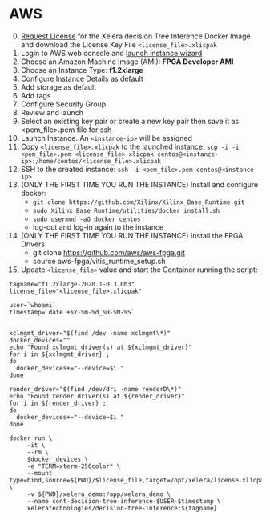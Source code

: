 # AWS


0. [Request License](https://xelera.io/product/demo-license-requests) for the Xelera decision Tree Inference Docker Image and download the License Key File `<license_file>.xlicpak`
1. Login to AWS web console and [launch instance wizard](https://console.aws.amazon.com/ec2/v2/home?region=us-east-1#LaunchInstanceWizard)
2. Choose an Amazon Machine Image (AMI): **FPGA Developer AMI**
3. Choose an Instance Type: **f1.2xlarge**
4. Configure Instance Details as default
5. Add storage as default
6. Add tags
7. Configure Security Group
8. Review and launch
9. Select an existing key pair or create a new key pair then save it as <pem_file>.pem file for ssh
10. Launch Instance. An ``<instance-ip>`` will be assigned
10. Copy `<license_file>.xlicpak` to the launched instance: `scp -i -i <pem_file>.pem <license_file>.xlicpak centos@<instance-ip>:/home/centos/<license_file>.xlicpak`
10. SSH to the created instance: `ssh -i <pem_file>.pem centos@<instance-ip>`
11. (ONLY THE FIRST TIME YOU RUN THE INSTANCE) Install and configure docker:
    * `git clone https://github.com/Xilinx/Xilinx_Base_Runtime.git`
    * `sudo Xilinx_Base_Runtime/utilities/docker_install.sh`
    * `sudo usermod -aG docker centos`
    * log-out and log-in again to the instance
12. (ONLY THE FIRST TIME YOU RUN THE INSTANCE) Install the FPGA Drivers
    * git clone https://github.com/aws/aws-fpga.git
    * source aws-fpga/vitis_runtime_setup.sh   
13. Update `<license_file>` value and start the Container running the script:

```
tagname="f1.2xlarge-2020.1-0.3.0b3"
license_file="<license_file>.xlicpak"

user=`whoami`
timestamp=`date +%Y-%m-%d_%H-%M-%S`


xclmgmt_driver="$(find /dev -name xclmgmt\*)"
docker_devices=""
echo "Found xclmgmt driver(s) at ${xclmgmt_driver}"
for i in ${xclmgmt_driver} ;
do
  docker_devices+="--device=$i "
done

render_driver="$(find /dev/dri -name renderD\*)"
echo "Found render driver(s) at ${render_driver}"
for i in ${render_driver} ;
do
  docker_devices+="--device=$i "
done

docker run \
     -it \
     --rm \
     $docker_devices \
     -e "TERM=xterm-256color" \
     --mount type=bind,source=${PWD}/$license_file,target=/opt/xelera/license.xlicpak,readonly \
     -v ${PWD}/xelera_demo:/app/xelera_demo \
     --name cont-decision-tree-inference-$USER-$timestamp \
     xeleratechnologies/decision-tree-inference:${tagname}
```
